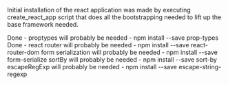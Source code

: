 Initial installation of the react application was made by executing
create_react_app script that does all the bootstrapping needed to lift up the
base framework needed.

Done - proptypes will probably be needed - npm install --save prop-types
Done - react router will probably be needed - npm install --save react-router-dom
form serialization will probably be needed - npm install --save form-serialize
sortBy will probably be needed - npm install --save sort-by
escapeRegExp will probably be needed - npm install --save escape-string-regexp
